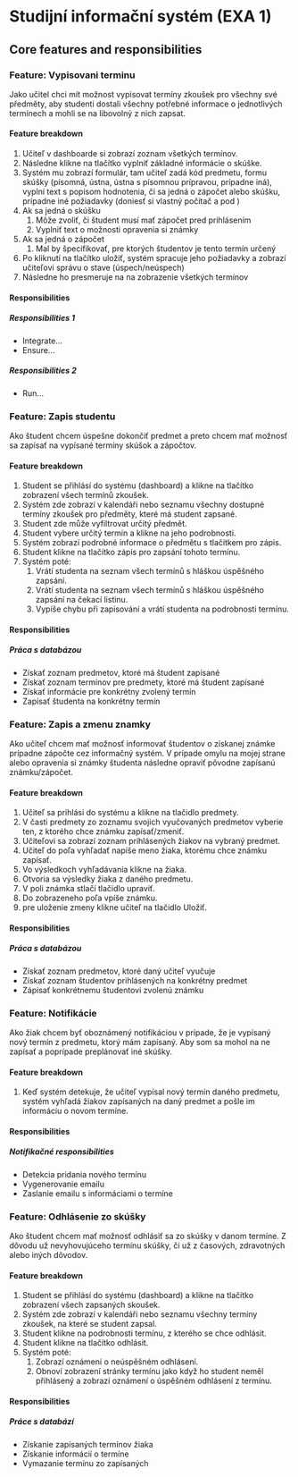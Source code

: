 # Studijní informační systém (EXA 1)

## Core features and responsibilities

<!-- A ### section for each feature -->
### Feature: Vypisovani terminu

<!-- The feature described in a form of a user story -->
Jako učitel chci mít možnost vypisovat termíny zkoušek pro všechny své předměty, aby studenti dostali všechny potřebné informace o jednotlivých termínech a mohli se na libovolný z nich zapsat.

#### Feature breakdown

<!-- The feature breakdown -->
1) Učiteľ v dashboarde si zobrazí zoznam všetkých termínov.
2) Následne klikne na tlačítko vyplniť základné informácie o skúške.
3) Systém mu zobrazí formulár, tam učiteľ zadá kód predmetu, formu skúšky (písomná, ústna, ústna s písomnou prípravou, prípadne iná), vyplní text s popisom hodnotenia, či sa jedná o zápočet alebo skúšku, prípadne iné požiadavky (doniesť si vlastný počítač a pod )
4) Ak sa jedná o skúšku
    1) Môže zvoliť, či študent musí mať zápočet pred prihlásením
    2) Vyplniť text o možnosti opravenia si známky
5) Ak sa jedná o zápočet
    1) Mal by špecifikovať, pre ktorých študentov je tento termín určený
6) Po kliknutí na tlačítko uložiť, systém spracuje jeho požiadavky a zobrazí učiteľovi správu o stave (úspech/neúspech)
7) Následne ho presmeruje na na zobrazenie všetkých termínov

#### Responsibilities

<!-- A ##### section for each group of responsibilities -->

##### Responsibilities 1

* Integrate...
* Ensure...

##### Responsibilities 2

* Run...

<!-- A ### section for each feature -->
### Feature: Zapis studentu

<!-- The feature described in a form of a user story -->
Ako študent chcem úspešne dokončiť predmet a preto chcem mať možnosť sa zapísať na vypísané termíny skúšok a zápočtov.

#### Feature breakdown

<!-- The feature breakdown -->
1) Student se přihlásí do systému (dashboard) a klikne na tlačítko zobrazení všech termínů zkoušek.
2) Systém zde zobrazí v kalendáři nebo seznamu všechny dostupné termíny zkoušek pro předměty, které má student zapsané.
3) Student zde může vyfiltrovat určitý předmět.
4) Student vybere určitý termín a klikne na jeho podrobnosti.
5) Systém zobrazí podrobné informace o předmětu s tlačítkem pro zápis.
6) Student klikne na tlačítko zápis pro zapsání tohoto termínu.
7) Systém poté:
    1) Vrátí studenta na seznam všech termínů s hláškou úspěšného zapsání.
    2) Vrátí studenta na seznam všech termínů s hláškou úspěšného zapsání na čekací listinu.
    3) Vypíše chybu při zapisování a vrátí studenta na podrobnosti termínu.

#### Responsibilities

<!-- A ##### section for each group of responsibilities -->

##### Práca s databázou

* Získať zoznam predmetov, ktoré má študent zapísané
* Získať zoznam termínov pre predmety, ktoré má študent zapísané
* Získať informácie pre konkrétny zvolený termín
* Zapísať študenta na konkrétny termín

<!-- A ### section for each feature -->
### Feature: Zapis a zmenu znamky

<!-- The feature described in a form of a user story -->
Ako učiteľ chcem mať možnosť informovať študentov o získanej známke prípadne zápočte cez informačný systém. V prípade omylu na mojej strane alebo opravenia si známky študenta následne opraviť pôvodne zapísanú známku/zápočet.

#### Feature breakdown

<!-- The feature breakdown -->
1) Učiteľ sa prihlási do systému a klikne na tlačidlo predmety.
2) V časti predmety zo zoznamu svojich vyučovaných predmetov vyberie ten, z ktorého chce známku zapísať/zmeniť.
3) Učiteľovi sa zobrazí zoznam prihlásených žiakov na vybraný predmet.
4) Učiteľ do poľa vyhľadať napíše meno žiaka, ktorému chce známku zapísať.
5) Vo výsledkoch vyhľadávania klikne na žiaka.
6) Otvoria sa výsledky žiaka z daného predmetu.
7) V poli známka stlačí tlačidlo upraviť.
8) Do zobrazeneho poľa vpíše známku.
9) pre uloženie zmeny klikne učiteľ na tlačidlo Uložiť.

#### Responsibilities

<!-- A ##### section for each group of responsibilities -->

##### Práca s databázou

* Získať zoznam predmetov, ktoré daný učiteľ vyučuje
* Získať zoznam študentov prihlásených na konkrétny predmet
* Zápisať konkrétnemu študentovi zvolenú známku

### Feature: Notifikácie

<!-- The feature described in a form of a user story -->
Ako žiak chcem byť oboznámený notifikáciou v prípade, že je vypísaný nový termín z predmetu, ktorý mám zapísaný. Aby som sa mohol na ne zapísať a poprípade preplánovať iné skúšky.

#### Feature breakdown

<!-- The feature breakdown -->
1) Keď systém detekuje, že učiteľ vypísal nový termín daného predmetu, systém vyhľadá žiakov zapísaných na daný predmet a pošle im informáciu o novom termíne.

#### Responsibilities

<!-- A ##### section for each group of responsibilities -->

##### Notifikačné responsibilities

* Detekcia pridania nového termínu
* Vygenerovanie emailu
* Zaslanie emailu s informáciami o termíne

<!-- A ### section for each feature -->
### Feature: Odhlásenie zo skúšky

<!-- The feature described in a form of a user story -->
Ako študent chcem mať možnosť odhlásiť sa zo skúšky v danom termíne. Z dôvodu už nevyhovujúceho termínu skúšky, či už z časových, zdravotných alebo iných dôvodov.

#### Feature breakdown

<!-- The feature breakdown -->
1) Student se přihlásí do systému (dashboard) a klikne na tlačítko zobrazení všech zapsaných skoušek.
2) Systém zde zobrazí v kalendáři nebo seznamu všechny termíny zkoušek, na které se student zapsal.
3) Student klikne na podrobnosti termínu, z kterého se chce odhlásit.
4) Student klikne na tlačítko odhlásit.
5) Systém poté:
    1) Zobrazí oznámení o neúspěšném odhlásení.
    2) Obnoví zobrazení stránky termínu jako když ho student neměl přihlásený a zobrazí oznámení o úspěšném odhlásení z termínu.

#### Responsibilities

<!-- A ##### section for each group of responsibilities -->

##### Práce s databází

* Získanie zapísaných termínov žiaka
* Získanie informácií o termíne
* Vymazanie termínu zo zapísaných

